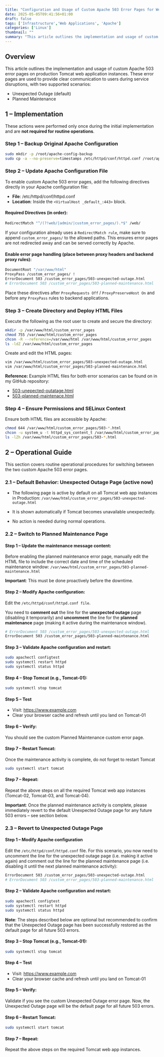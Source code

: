 ```yaml
---
title: "Configuration and Usage of Custom Apache 503 Error Pages for Web Application Instances"
date: 2025-05-05T09:41:56+01:00
draft: false
tags: ['Infrastructure','Web Applications', 'Apache']
categories: ['Linux']
thumbnail: ""
summary: "This article outlines the implementation and usage of custom Apache 503 error pages on production Tomcat web application instances"
---
```

## Overview
This article outlines the implementation and usage of custom Apache 503 error pages on production Tomcat web application instances. These error pages are used to provide clear communication to users during service disruptions, with two supported scenarios:
- Unexpected Outage (default)
- Planned Maintenance

## 1 – Implementation
These actions were performed only once during the initial implementation and are **not required for routine operations**.

### Step 1 – Backup Original Apache Configuration

```bash
sudo mkdir -p /root/apache-config-backup
sudo cp -a --no-preserve=timestamps /etc/httpd/conf/httpd.conf /root/apache-config-backup/httpd.conf-$(date +"%Y%m%d")
```

### Step 2 – Update Apache Configuration File
To enable custom Apache 503 error pages, add the following directives directly in your Apache configuration file:
- **File**: /etc/httpd/conf/httpd.conf
- **Location**: Inside the `<VirtualHost _default_:443>` block.

#### Required Directives (in order):

```bash
RedirectMatch "^/(?!web/|admin/|custom_error_pages/).*$" /web/
```
If your configuration already uses a `RedirectMatch rule`, make sure to append `custom_error_pages/` to the allowed paths. This ensures error pages are not redirected away and can be served correctly by Apache.

#### Enable error page handling (place between proxy headers and backend proxy rules):

```bash
DocumentRoot "/var/www/html"
ProxyPass /custom_error_pages/ !
ErrorDocument 503 /custom_error_pages/503-unexpected-outage.html
# ErrorDocument 503 /custom_error_pages/503-planned-maintenance.html
```
Place these directives after `ProxyRequests Off` / `ProxyPreserveHost On` and before any `ProxyPass` rules to backend applications.

### Step 3 – Create Directory and Deploy HTML Files

Execute the following as the root user to create and secure the directory:

```bash
mkdir -p /var/www/html/custom_error_pages
chmod 755 /var/www/html/custom_error_pages
chcon -R --reference=/var/www/html /var/www/html/custom_error_pages
ls -ldZ /var/www/html/custom_error_pages
```

Create and edit the HTML pages:

```bash
vim /var/www/html/custom_error_pages/503-unexpected-outage.html
vim /var/www/html/custom_error_pages/503-planned-maintenance.html
```
 **Reference:** Example HTML files for both error scenarios can be found on in my GitHub repository:
 - [503-unepected-outatage.html](https://github.com/Mik3asg/custom-apache-503-error-pages/blob/main/503-unexpected-outage.html)
- [503-planned-maintenace.html](https://github.com/Mik3asg/custom-apache-503-error-pages/blob/main/503-planned-maintenance.html)

### Step 4 – Ensure Permissions and SELinux Context

Ensure both HTML files are accessible by Apache:
```bash
chmod 644 /var/www/html/custom_error_pages/503-*.html
chcon -u system_u -t httpd_sys_content_t /var/www/html/custom_error_pages/503-*.html
ls -lZh /var/www/html/custom_error_pages/503-*.html
```

## 2 – Operational Guide

This section covers routine operational procedures for switching between the two custom Apache 503 error pages.


### 2.1	– Default Behavior: Unexpected Outage Page (active now)
- The following page is active by default on all Tomcat web app instances in Production:
`/var/www/html/custom_error_pages/503-unexpected-outage.html`

- It is shown automatically if Tomcat becomes unavailable unexpectedly.

- No action is needed during normal operations.

### 2.2	– Switch to Planned Maintenance Page

#### Step 1 – Update the maintenance message content:

Before enabling the planned maintenance error page, manually edit the HTML file to include the correct date and time of the scheduled maintenance window: `/var/www/html/custom_error_pages/503-planned-maintenance.html`

**Important**:  This must be done proactively before the downtime.

#### Step 2 – Modify Apache configuration:
Edit the `/etc/httpd/conf/httpd.conf file`.

You need to **comment out** the line for the **unexpected outage** page (disabling it temporarily) and **uncomment** the line for the **planned maintenance** page (making it active during the maintenance window).

```bash
# ErrorDocument 503 /custom_error_pages/503-unexpected-outage.html
ErrorDocument 503 /custom_error_pages/503-planned-maintenance.html
```

#### Step 3 – Validate Apache configuration and restart:

```bash
sudo apachectl configtest
sudo systemctl restart httpd
sudo systemctl status httpd
```

#### Step 4 – Stop Tomcat (e.g., Tomcat-01):

```bash
sudo systemctl stop tomcat
```

#### Step 5 – Test
- Visit: https://www.example.com
- Clear your browser cache and refresh until you land on Tomcat-01

#### Step 6 – Verify:
You should see the custom Planned Maintenance custom error page.

#### Step 7 – Restart Tomcat:
Once the maintenance activity is complete, do not forget to restart Tomcat
```bash
sudo systemctl start tomcat
```

#### Step 7 – Repeat:
Repeat the above steps on all the required Tomcat web app instances (Tomcat-02, Tomcat-03, and Tomcat-04).

**Important**: Once the planned maintenance activity is complete, please immediately revert to the default Unexpected Outage page for any future 503 errors – see section below.

### 2.3	– Revert to Unexpected Outage Page

#### Step 1 – Modify Apache configuration
Edit the `/etc/httpd/conf/httpd.conf` file.
For this scenario, you now need to uncomment the line for the unexpected outage page (i.e. making it active again) and comment out the line for the planned maintenance page (i.e. disabling it until the next planned maintenance activity):

```bash
ErrorDocument 503 /custom_error_pages/503-unexpected-outage.html
# ErrorDocument 503 /custom_error_pages/503-planned-maintenance.html
```

#### Step 2 – Validate Apache configuration and restart:

```bash
sudo apachectl configtest
sudo systemctl restart httpd
sudo systemctl status httpd
```

**Note**: The steps described below are optional but recommended to confirm that the Unexpected Outage page has been successfully restored as the default page for all future 503 errors.

#### Step 3 – Stop Tomcat (e.g., Tomcat-01):

```bash
sudo systemctl stop tomcat
```

#### Step 4 – Test
- Visit: https://www.example.com
- Clear your browser cache and refresh until you land on Tomcat-01

#### Step 5 – Verify:
Validate if you see the custom Unexpected Outage error page. Now, the Unexpected Outage page will be the default page for all future 503 errors.

#### Step 6 – Restart Tomcat:

```bash
sudo systemctl start tomcat
```

#### Step 7 – Repeat:
Repeat the above steps on the required Tomcat web app instances.

